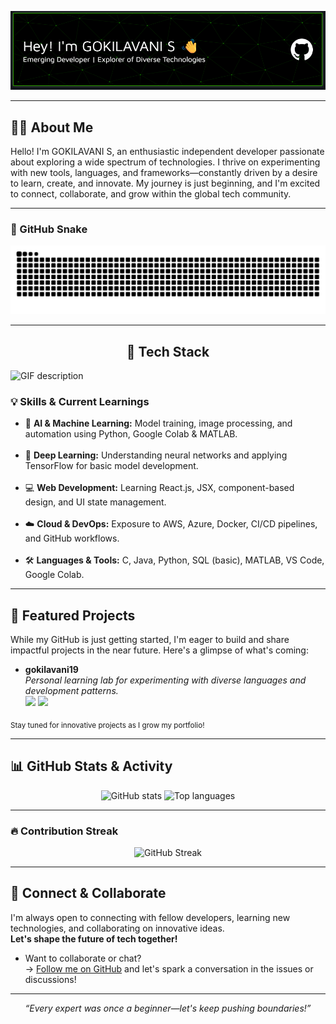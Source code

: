 ![Header](./header.png)

---

<!-- ABOUT ME -->
## 👩‍💻 About Me

Hello! I'm GOKILAVANI S, an enthusiastic independent developer passionate about exploring a wide spectrum of technologies. I thrive on experimenting with new tools, languages, and frameworks—constantly driven by a desire to learn, create, and innovate. My journey is just beginning, and I'm excited to connect, collaborate, and grow within the global tech community.

---

### 🐍 GitHub Snake

<p align="center">
  <img src="https://raw.githubusercontent.com/gokilavani19/gokilavani19/output/github-snake.svg" alt="Snake animation" />
</p>

---

<h2 align="center">🚀 Tech Stack</h2> 
 
<picture>
  <source media="(prefers-color-scheme: dark)" srcset="./Skills_Animation_Dark.gif">
  <source media="(prefers-color-scheme: light)" srcset="./Skills_Animation_White.gif">
  <img align="left" alt="GIF description" src="./Skills_Animation_White.gif">
</picture>
<br />

<h3 align="left">💡 Skills & Current Learnings</h3>

<ul align="left">
  <li>🤖 <strong>AI & Machine Learning:</strong> Model training, image processing, and automation using Python, Google Colab & MATLAB.</li><br>

  <li>🧠 <strong>Deep Learning:</strong> Understanding neural networks and applying TensorFlow for basic model development.</li><br>

  <li>💻 <strong>Web Development:</strong> Learning React.js, JSX, component-based design, and UI state management.</li><br>

  <li>☁️ <strong>Cloud & DevOps:</strong> Exposure to AWS, Azure, Docker, CI/CD pipelines, and GitHub workflows.</li><br>

  <li>🛠️ <strong>Languages & Tools:</strong> C, Java, Python, SQL (basic), MATLAB, VS Code, Google Colab.</li>
</ul>

---

<!-- FEATURED PROJECTS -->
## 🌟 Featured Projects</h2>

While my GitHub is just getting started, I'm eager to build and share impactful projects in the near future. Here's a glimpse of what's coming:

- **gokilavani19**  
  <em>Personal learning lab for experimenting with diverse languages and development patterns.</em>  
  <img src="https://img.shields.io/badge/Status-Experimenting-blue" /> <img src="https://img.shields.io/badge/Focus-Diverse%20Tech-lightgrey" />

<sub>Stay tuned for innovative projects as I grow my portfolio!</sub>

---

<!-- GITHUB ACTIVITY -->
## 📊 GitHub Stats & Activity

<p align="center">
  <img src="https://github-readme-stats.vercel.app/api?username=gokilavani19&show_icons=true&hide_title=true&theme=vue-dark" alt="GitHub stats" width="410"/>
  <img src="https://github-readme-stats.vercel.app/api/top-langs/?username=gokilavani19&layout=compact&hide_title=true&theme=vue-dark" alt="Top languages" width="320"/>
</p>

---

### 🔥 Contribution Streak

<p align="center">
  <img src="https://nirzak-streak-stats.vercel.app/?user=gokilavani19&theme=dark&hide_border=false" alt="GitHub Streak" />
</p>

---

<!-- CONNECT -->
## 🤝 Connect & Collaborate

I'm always open to connecting with fellow developers, learning new technologies, and collaborating on innovative ideas.  
**Let's shape the future of tech together!**

- Want to collaborate or chat?  
  → [Follow me on GitHub](https://github.com/gokilavani19) and let's spark a conversation in the issues or discussions!

---

<p align="center">
  <em>“Every expert was once a beginner—let's keep pushing boundaries!”</em>
</p>

